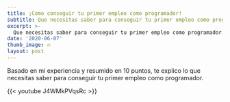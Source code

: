 ```yaml
---
title: ¡Como conseguir tu primer empleo como programador!
subtitle: Que necesitas saber para conseguir tu primer empleo como programador.
excerpt: >-
  Que necesitas saber para conseguir tu primer empleo como programador.
date: '2020-06-07'
thumb_image: 🔥
layout: post
---
```


Basado en mi experiencia y resumido en 10 puntos, te explico lo que necesitas saber para conseguir tu primer empleo como programador.

{{< youtube J4WMkPVqsRc >}}
